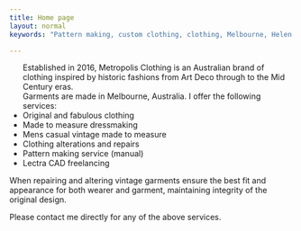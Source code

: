```yaml
---
title: Home page
layout: normal
keywords: "Pattern making, custom clothing, clothing, Melbourne, Helen Aldred, design 1920s, 1930s, art deco"

---
```

<div class="container justify-content-center">
<div class="row">
<div class="col">
<ul>Established in 2016, Metropolis Clothing is an Australian brand of clothing inspired by historic fashions from Art Deco through to the Mid Century eras. <br/>Garments are made in Melbourne, Australia.
I offer the following services:<br/>
<li>
Original and fabulous clothing
</li>
<li>
Made to measure dressmaking
</li>
<li>
Mens casual vintage made to measure
</li>
<li>
Clothing alterations and repairs
</li>
<li>
Pattern making service (manual)
</li>
<li>
Lectra CAD freelancing
</li>
</ul>
<p>
When repairing and altering vintage garments ensure the best fit and appearance for both wearer and garment, maintaining integrity of the original design.
</p>
<p>
Please contact me directly for any of the above services.
</p>
</div><!-- end outer col -->
</div><!-- end outer row -->
</div><!-- end container -->

